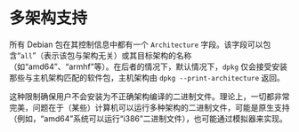 # 多架构支持

所有 Debian 包在其控制信息中都有一个 `Architecture` 字段。该字段可以包含“`all`”（表示该包与架构无关）或其目标架构的名称（如“amd64”、“armhf”等）。在后者的情况下，默认情况下，`dpkg` 仅会接受安装那些与主机架构匹配的软件包，主机架构由 `dpkg --print-architecture` 返回。

这种限制确保用户不会安装为不正确架构编译的二进制文件。理论上，一切都非常完美，问题在于（某些）计算机可以运行多种架构的二进制文件，可能是原生支持（例如，“amd64”系统可以运行“i386”二进制文件），也可能通过模拟器来实现。